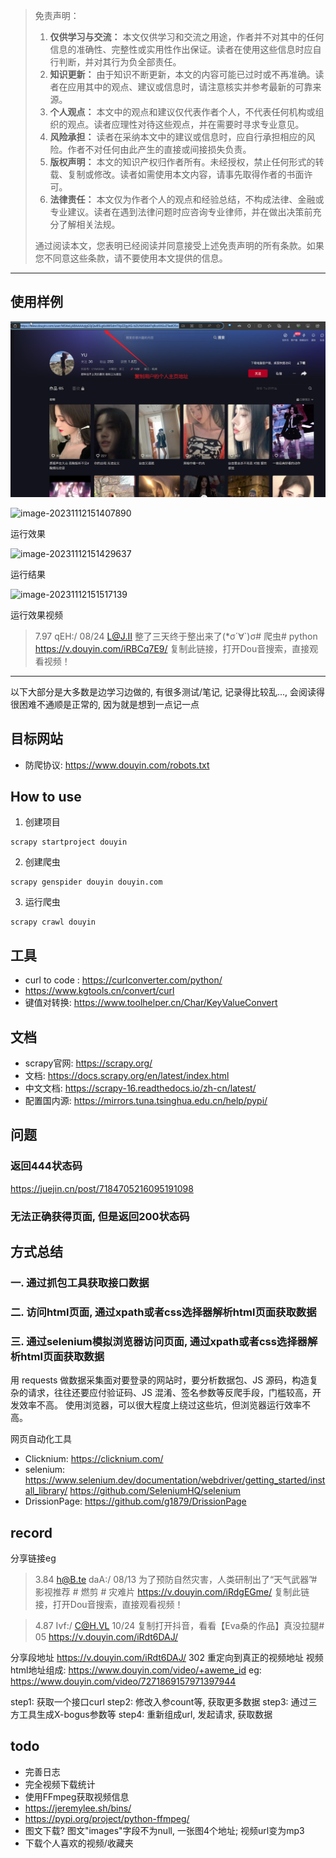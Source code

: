 >
> 免责声明：
>
> 1. **仅供学习与交流：** 本文仅供学习和交流之用途，作者并不对其中的任何信息的准确性、完整性或实用性作出保证。读者在使用这些信息时应自行判断，并对其行为负全部责任。
> 2. **知识更新：** 由于知识不断更新，本文的内容可能已过时或不再准确。读者在应用其中的观点、建议或信息时，请注意核实并参考最新的可靠来源。
> 3. **个人观点：** 本文中的观点和建议仅代表作者个人，不代表任何机构或组织的观点。读者应理性对待这些观点，并在需要时寻求专业意见。
> 4. **风险承担：** 读者在采纳本文中的建议或信息时，应自行承担相应的风险。作者不对任何由此产生的直接或间接损失负责。
> 5. **版权声明：** 本文的知识产权归作者所有。未经授权，禁止任何形式的转载、复制或修改。读者如需使用本文内容，请事先取得作者的书面许可。
> 6. **法律责任：** 本文仅为作者个人的观点和经验总结，不构成法律、金融或专业建议。读者在遇到法律问题时应咨询专业律师，并在做出决策前充分了解相关法规。
>
> 通过阅读本文，您表明已经阅读并同意接受上述免责声明的所有条款。如果您不同意这些条款，请不要使用本文提供的信息。



---



## 使用样例
![img.png](img.png)

![image-20231112151407890](http://qiniu.yujing.icu/typora_img/image-20231112151407890.png)

运行效果

![image-20231112151429637](http://qiniu.yujing.icu/typora_img/image-20231112151429637.png)

运行结果

![image-20231112151517139](http://qiniu.yujing.icu/typora_img/image-20231112151517139.png)

运行效果视频
> 7.97 qEH:/ 08/24 L@J.II 整了三天终于整出来了(*σ´∀`)σ# 爬虫# python  https://v.douyin.com/iRBCq7E9/ 复制此链接，打开Dou音搜索，直接观看视频！


















---

以下大部分是大多数是边学习边做的, 有很多测试/笔记, 记录得比较乱..., 会阅读得很困难不通顺是正常的, 因为就是想到一点记一点


## 目标网站

- 防爬协议: https://www.douyin.com/robots.txt


## How to use
1. 创建项目
```shell
scrapy startproject douyin
```
2. 创建爬虫
```shell
scrapy genspider douyin douyin.com
```
3. 运行爬虫
```shell
scrapy crawl douyin
```

## 工具

- curl to code : https://curlconverter.com/python/
- https://www.kgtools.cn/convert/curl
- 键值对转换: https://www.toolhelper.cn/Char/KeyValueConvert

## 文档
- scrapy官网: https://scrapy.org/
- 文档: https://docs.scrapy.org/en/latest/index.html
- 中文文档: https://scrapy-16.readthedocs.io/zh-cn/latest/
- 配置国内源: https://mirrors.tuna.tsinghua.edu.cn/help/pypi/

## 问题

### 返回444状态码
https://juejin.cn/post/7184705216095191098

### 无法正确获得页面, 但是返回200状态码



## 方式总结

### 一. 通过抓包工具获取接口数据

### 二. 访问html页面, 通过xpath或者css选择器解析html页面获取数据

### 三. 通过selenium模拟浏览器访问页面, 通过xpath或者css选择器解析html页面获取数据
用 requests 做数据采集面对要登录的网站时，要分析数据包、JS 源码，构造复杂的请求，往往还要应付验证码、JS 混淆、签名参数等反爬手段，门槛较高，开发效率不高。
使用浏览器，可以很大程度上绕过这些坑，但浏览器运行效率不高。

网页自动化工具
- Clicknium: https://clicknium.com/
- selenium: https://www.selenium.dev/documentation/webdriver/getting_started/install_library/   https://github.com/SeleniumHQ/selenium
- DrissionPage: https://github.com/g1879/DrissionPage

## record
分享链接eg
> 3.84 h@B.te daA:/ 08/13  为了预防自然灾害，人类研制出了“天气武器”# 影视推荐 # 燃剪 # 灾难片  https://v.douyin.com/iRdgEGme/ 复制此链接，打开Dou音搜索，直接观看视频！

> 4.87 Ivf:/ C@H.VL 10/24  复制打开抖音，看看【Eva桑的作品】真没拉腿# 05  https://v.douyin.com/iRdt6DAJ/

分享段地址 https://v.douyin.com/iRdt6DAJ/ 302 重定向到真正的视频地址
视频html地址组成: https://www.douyin.com/video/+aweme_id
eg: https://www.douyin.com/video/7271869157971397944


step1: 获取一个接口curl
step2: 修改入参count等, 获取更多数据
step3: 通过三方工具生成X-bogus参数等
step4: 重新组成url, 发起请求, 获取数据


## todo

- 完善日志
- 完全视频下载统计
- 使用FFmpeg获取视频信息
- https://jeremylee.sh/bins/
- https://pypi.org/project/python-ffmpeg/
- 图文下载? 图文"images"字段不为null, 一张图4个地址; 视频url变为mp3
- 下载个人喜欢的视频/收藏夹
